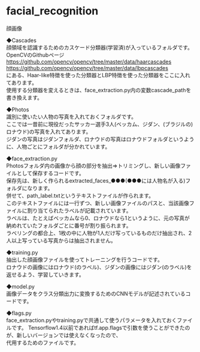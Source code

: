 # facial_recognition
顔画像

◆Cascades<br/>
顔領域を認識するためのカスケード分類器(学習済)が入っているフォルダです。<br/>
OpenCVのGithubページ<br/>
https://github.com/opencv/opencv/tree/master/data/haarcascades<br/>
https://github.com/opencv/opencv/tree/master/data/lbpcascades<br/>
にある、Haar-like特徴を使った分類器とLBP特徴を使った分類器をここに入れてあります。<br/>
使用する分類器を変えるときは、face_extraction.py内の変数cascade_pathを書き換えます。<br/>


◆Photos<br/>
識別に使いたい人物の写真を入れておくフォルダです。<br/>
ここでは一昔前に現役だったサッカー選手3人(ベッカム、ジダン、(ブラジルの)ロナウド)の写真を入れてあります。<br/>
ジダンの写真はジダンフォルダ、ロナウドの写真はロナウドフォルダというように、人物ごとにフォルダが分かれています。<br/>

◆face_extraction.py<br/>
Photosフォルダ内の画像から顔の部分を抽出⇒トリミングし、新しい画像ファイルとして保存するコードです。<br/>
保存先は、新しく作られるextracted_faces_●●●(●●●には人物名が入る)フォルダになります。<br/>
併せて、path_label.txtというテキストファイルが作られます。<br/>
このテキストファイルには一行ずつ、新しい画像ファイルのパスと、当該画像ファイルに割り当てられたラベルが記載されています。<br/>
ラベルは、たとえばベッカムなら0、ロナウドなら1というように、元の写真が納めれていたフォルダごとに番号が割り振られます。<br/>
ラベリングの都合上、1枚の中に人物が1人だけ写っているものだけ抽出され、2人以上写っている写真からは抽出されません。<br/>

◆training.py<br/>
抽出した顔画像ファイルを使ってトレーニングを行うコードです。<br/>
ロナウドの画像にはロナウド(のラベル)、ジダンの画像にはジダン(のラベル)を返せるよう、学習していきます。<br/>

◆model.py<br/>
画像データをクラス分類出力に変換するためのCNNモデルが記述されているコードです。<br/>
 
◆flags.py<br/>
face_extraction.pyやtraining.pyで共通して使うパラメータを入れておくファイルです。<pr/>
Tensorflow1.4以前であればtf.app.flagsで引数を使うことができたのが、新しいバージョンでは使えなくなったので、<br/>
代用するためのファイルです。<br/>

